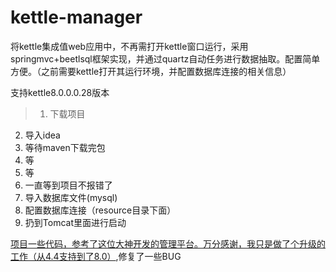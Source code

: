 # kettle-manager
将kettle集成值web应用中，不再需打开kettle窗口运行，采用springmvc+beetlsql框架实现，并通过quartz自动任务进行数据抽取。配置简单方便。（之前需要kettle打开其运行环境，并配置数据库连接的相关信息）

支持kettle8.0.0.0.28版本

> 1. 下载项目
2. 导入idea
3. 等待maven下载完包
4. 等
5. 等
6. 一直等到项目不报错了
7. 导入数据库文件(mysql)
8. 配置数据库连接（resource目录下面）
9. 扔到Tomcat里面进行启动


[项目一些代码，参考了这位大神开发的管理平台。万分感谢，我只是做了个升级的工作（从4.4支持到了8.0）][1],修复了一些BUG


  [1]: https://github.com/uKettle/kettle